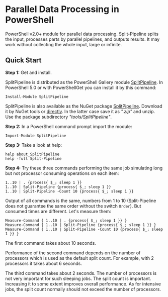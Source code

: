 
# Parallel Data Processing in PowerShell

PowerShell v2.0+ module for parallel data processing. Split-Pipeline splits the
input, processes parts by parallel pipelines, and outputs results. It may work
without collecting the whole input, large or infinite.

## Quick Start

**Step 1:** Get and install.

SplitPipeline is distributed as the PowerShell Gallery module [SplitPipeline](https://www.powershellgallery.com/packages/SplitPipeline).
In PowerShell 5.0 or with PowerShellGet you can install it by this command:

    Install-Module SplitPipeline

SplitPipeline is also available as the NuGet package [SplitPipeline](https://www.nuget.org/packages/SplitPipeline).
Download it by NuGet tools or [directly](http://nuget.org/api/v2/package/SplitPipeline).
In the latter case save it as *".zip"* and unzip. Use the package subdirectory *"tools/SplitPipeline"*.

**Step 2:** In a PowerShell command prompt import the module:

    Import-Module SplitPipeline

**Step 3:** Take a look at help:

    help about_SplitPipeline
    help -full Split-Pipeline

**Step 4:** Try these three commands performing the same job simulating long
but not processor consuming operations on each item:

    1..10 | . {process{ $_; sleep 1 }}
    1..10 | Split-Pipeline {process{ $_; sleep 1 }}
    1..10 | Split-Pipeline -Count 10 {process{ $_; sleep 1 }}

Output of all commands is the same, numbers from 1 to 10 (Split-Pipeline does
not guarantee the same order without the switch `Order`). But consumed times
are different. Let's measure them:

    Measure-Command { 1..10 | . {process{ $_; sleep 1 }} }
    Measure-Command { 1..10 | Split-Pipeline {process{ $_; sleep 1 }} }
    Measure-Command { 1..10 | Split-Pipeline -Count 10 {process{ $_; sleep 1 }} }

The first command takes about 10 seconds.

Performance of the second command depends on the number of processors which is
used as the default split count. For example, with 2 processors it takes about
6 seconds.

The third command takes about 2 seconds. The number of processors is not very
important for such sleeping jobs. The split count is important. Increasing it
to some extent improves overall performance. As for intensive jobs, the split
count normally should not exceed the number of processors.
